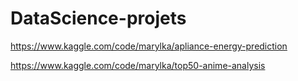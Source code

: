 # DataScience-projets

https://www.kaggle.com/code/marylka/apliance-energy-prediction

https://www.kaggle.com/code/marylka/top50-anime-analysis
